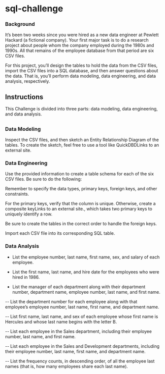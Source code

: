 # sql-challenge

### Background
It’s been two weeks since you were hired as a new data engineer at Pewlett Hackard (a fictional company). Your first major task is to do a research project about people whom the company employed during the 1980s and 1990s. All that remains of the employee database from that period are six CSV files.

For this project, you’ll design the tables to hold the data from the CSV files, import the CSV files into a SQL database, and then answer questions about the data. That is, you’ll perform data modeling, data engineering, and data analysis, respectively.

## Instructions
This Challenge is divided into three parts: data modeling, data engineering, and data analysis.

## 

### Data Modeling
Inspect the CSV files, and then sketch an Entity Relationship Diagram of the tables. To create the sketch, feel free to use a tool like QuickDBDLinks to an external site.


### 

### Data Engineering
Use the provided information to create a table schema for each of the six CSV files. Be sure to do the following:

Remember to specify the data types, primary keys, foreign keys, and other constraints.

For the primary keys, verify that the column is unique. Otherwise, create a composite keyLinks to an external site., which takes two primary keys to uniquely identify a row.

Be sure to create the tables in the correct order to handle the foreign keys.

Import each CSV file into its corresponding SQL table.


#### 

### Data Analysis
- List the employee number, last name, first name, sex, and salary of each employee.

- List the first name, last name, and hire date for the employees who were hired in 1986.

- List the manager of each department along with their department number, department name, employee number, last name, and first name.

-- List the department number for each employee along with that employee’s employee number, last name, first name, and department name.

-- List first name, last name, and sex of each employee whose first name is Hercules and whose last name begins with the letter B.

-- List each employee in the Sales department, including their employee number, last name, and first name.

-- List each employee in the Sales and Development departments, including their employee number, last name, first name, and department name.

-- List the frequency counts, in descending order, of all the employee last names (that is, how many employees share each last name).

